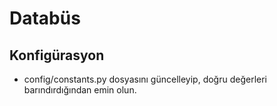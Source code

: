 # Databüs

## Konfigürasyon

* config/constants.py dosyasını güncelleyip, doğru değerleri barındırdığından emin olun.